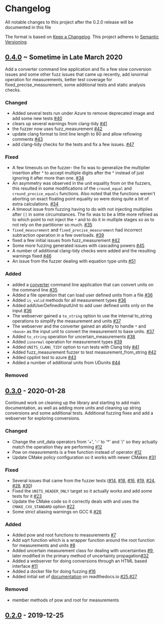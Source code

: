 # Changelog

All notable changes to this project after the 0.2.0 release will be documented in this file

The format is based on [Keep a Changelog](http://keepachangelog.com/en/1.0.0/).
This project adheres to [Semantic Versioning](https://semver.org/spec/v2.0.0.html).

## [0.4.0][] ~ Sometime in Late March 2020

Add a converter command line application and fix a few slow conversion issues and some other fuzz issues that came up recently, add isnormal operation for measurements, better test coverage for fixed_precise_measurement, some additional tests and static analysis checks.

### Changed
-   Added several tests run under Azure to remove deprecated image and add some new tests [#40][]
-   clears up several warnings from clang-tidy [#41][]
-   the fuzzer now uses fuzz_measurement [#42][]
-   update clang format to limit line length to 80 and allow reflowing comments [#43][]
-   add clang-tidy checks for the tests and fix a few issues.  [#47][]

### Fixed
-   A few timeouts on the fuzzer- the fix was to generalize the multiplier insertion after ^ to accept multiple digits after the ^ instead of just ignoring it after more than one. [#34][]
-   An asymmetry was observed in the unit equality from on the fuzzers, this resulted in some modifications of the `cround_equal` and `cround_precice_equals` functions.  Also noted that the functions weren't aborting on exact floating point equality so were doing quite a bit of extra calculations. [#34][]
-   A timeout issue from fuzzing having to do with not injecting multiplies after `[]` in some circumstances.  The fix was to be a little more refined as to which point to not inject the `*` and to do it in multiple stages so as to not rely on the partitioner so much.  [#35][]
-   `fixed_measurement` and `fixed_precise_measurement` had incorrect subtraction operation in a few overloads.  [#39][]
-   fixed a few initial issues from fuzz_measurement [#42][]
-   Some more fuzzing generated issues with cascading powers [#45][]
-   A number of additional clang-tidy checks were added and the resulting warnings fixed [#46][]
-   An issue from the fuzzer dealing with equation type units  [#51][]

### Added
-   added a [converter](https://units.readthedocs.io/en/latest/introduction/converter.html) command line application that can convert units on the command line [#35][]
-   Added a file operation that can load user defined units from a file  [#36][]
-   Added `is_valid` methods for all measurement types  [#36][]
-   Added addUserDefinedInputUnit to add user defined units only on the input  [#36][]
-   The webserver gained a `to_string` option to use the internal to_string operations to simplify the measurement and units [#37][]
-   The webserver and the converter gained an ability to handle `*` and `<base>` as the input unit to convert the measurement to base units.  [#37][]
-   Added `to_string` operation for uncertain_measurements [#38][]
-   Added `isnormal` operation for measurement types [#39][]
-   Added `UNITS_CLANG_TIDY` option to run tests with Clang tidy [#41][]
-   Added fuzz_measurement fuzzer to test measurement_from_string [#42][]
-   Added cpplint test to azure [#43][]
-   Added a number of additional units from UDunits [#44][]

### Removed

## [0.3.0][] - 2020-01-28

Continued work on cleaning up the library and starting to add main documentation, as well as adding more units and cleaning up string conversions and some additional tests.  Additional fuzzing fixes and add a webserver for exploring conversions.
### Changed
-   Change the unit_data operators from '+', '-' to '*' and '/' so they actually match the operation they are performing [#12][]
-   Pow on measurements is a free function instead of operator [#12][]
-   Update CMake policy configuration so it works with newer CMakes [#31][]

### Fixed
-   Several issues that came from the fuzzer tests ([#14][], [#18][], [#16][], [#19][], [#24][], [#28][], [#30][])
-   Fixed the `UNITS_HEADER_ONLY` target so it actually works and add some tests for it [#23][]
-   Update the CMake code so it correctly deals with and uses the `CMAKE_CXX_STANDARD` option [#22][]
-   Some strict aliasing warnings on GCC 6 [#26][]

### Added
-   Added pow and root functions to measurements [#7][]
-   Add sqrt function which is a wrapper function around the root function for measurements and units [#8][]
-   Added uncertain measurement class for dealing with uncertainties [#9][], later modified in the primary method of uncertainty propagation[#32][]
-   Added a webserver for doing conversions through an HTML based interface [#11][]
-   Added a docker file for doing fuzzing [#16][]
-   Added initial set of [documentation](https://units.readthedocs.io/en/latest/) on readthedocs.io [#25][],[#27][]

### Removed
-   member methods of pow and root for measurements

## [0.2.0][] - 2019-12-25

[#7]: https://github.com/LLNL/units/pull/7
[#8]: https://github.com/LLNL/units/pull/8
[#9]: https://github.com/LLNL/units/pull/9
[#11]: https://github.com/LLNL/units/pull/11
[#12]: https://github.com/LLNL/units/pull/12
[#14]: https://github.com/LLNL/units/pull/14
[#16]: https://github.com/LLNL/units/pull/16
[#18]: https://github.com/LLNL/units/pull/18
[#19]: https://github.com/LLNL/units/pull/19
[#22]: https://github.com/LLNL/units/pull/22
[#23]: https://github.com/LLNL/units/pull/23
[#24]: https://github.com/LLNL/units/pull/24
[#25]: https://github.com/LLNL/units/pull/25
[#26]: https://github.com/LLNL/units/pull/26
[#27]: https://github.com/LLNL/units/pull/27
[#28]: https://github.com/LLNL/units/pull/28
[#30]: https://github.com/LLNL/units/pull/30
[#31]: https://github.com/LLNL/units/pull/31
[#32]: https://github.com/LLNL/units/pull/32
[#34]: https://github.com/LLNL/units/pull/34
[#35]: https://github.com/LLNL/units/pull/35
[#36]: https://github.com/LLNL/units/pull/36
[#37]: https://github.com/LLNL/units/pull/37
[#38]: https://github.com/LLNL/units/pull/38
[#39]: https://github.com/LLNL/units/pull/39
[#40]: https://github.com/LLNL/units/pull/40
[#41]: https://github.com/LLNL/units/pull/41
[#42]: https://github.com/LLNL/units/pull/42
[#43]: https://github.com/LLNL/units/pull/43
[#44]: https://github.com/LLNL/units/pull/44
[#45]: https://github.com/LLNL/units/pull/45
[#46]: https://github.com/LLNL/units/pull/46
[#47]: https://github.com/LLNL/units/pull/47
[#51]: https://github.com/LLNL/units/pull/51

[0.4.0]: https://github.com/LLNL/units/releases/tag/v0.4.0
[0.3.0]: https://github.com/LLNL/units/releases/tag/v0.3.0
[0.2.0]: https://github.com/LLNL/units/releases/tag/v0.2.0

